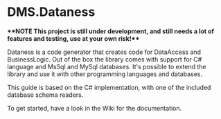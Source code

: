 # DMS.Dataness

__&ast;&ast;NOTE This project is still under development, and still needs a lot of features and testing, use at your own risk!&ast;&ast;__

Dataness is a code generator that creates code for DataAccess and BusinessLogic.
Out of the box the library comes with support for C# language and MsSql and MySql databases.
It's possible to extend the library and use it with other programming languages and databases.

This guide is based on the C# implementation, with one of the included database schema readers.

To get started, have a look in the Wiki for the documentation.
